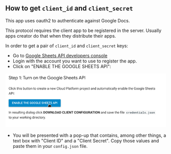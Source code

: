 ## How to get `client_id` and `client_secret`

This app uses oauth2 to authenticate against Google Docs.

This protocol requires the client app to be registered in the server. Usually apps creator do that when they distribute their apps.

In order to get a pair of `client_id` and `client_secret` keys:

- Go to [Google Sheets API developers console](https://developers.google.com/sheets/api/quickstart/go)
- Login with the account you want to use to register the app.
- Click on "ENABLE THE GOOGLE SHEETS API":

![Enable Google Sheets API](./imgs/google_sheets_enable_api.png)

- You will be presented with a pop-up that contains, among other things, a text box with "Client ID" and a "Client Secret". Copy those values and paste them in your `config.json` file.
